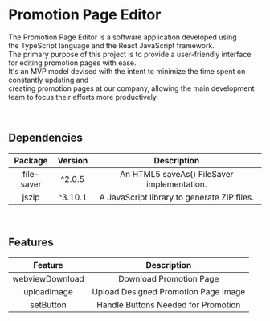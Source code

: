 # Promotion Page Editor
The Promotion Page Editor is a software application developed using <br>
the TypeScript language and the React JavaScript framework. <br>
The primary purpose of this project is to provide a user-friendly interface for editing promotion pages with ease. <br>
It's an MVP model devised with the intent to minimize the time spent on constantly updating and <br>
creating promotion pages at our company, allowing the main development team to focus their efforts more productively. <br>

<br>

## Dependencies
|    **Package**  | **Version** | **Description** |
|:---------------:|:-----------:|:---------------:|
| file-saver | ^2.0.5 | An HTML5 saveAs() FileSaver implementation. |
| jszip | ^3.10.1 | A JavaScript library to generate ZIP files. | 


<br>

## Features
|   **Feature**   |    **Description**     |
|:---------------:|:----------------------:|
| webviewDownload |     Download Promotion Page    |
|   uploadImage   | Upload Designed Promotion Page Image | 
|    setButton    | Handle Buttons Needed for Promotion | 